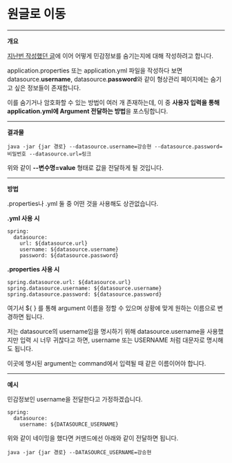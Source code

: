# 원글로 이동

***

**개요**

[지난번 작성했던 글](https://imksh.com/94)에 이어 어떻게 민감정보를 숨기는지에 대해 작성하려고 합니다.

application.properties 또는 application.yml 파일을 작성하다 보면 datasource.**username**, datasource.**password**와 같이 형상관리 페이지에는 숨기고 싶은 정보들이 존재합니다.

이를 숨기거나 암호화할 수 있는 방법이 여러 개 존재하는데, 이 중 **사용자 입력을 통해 application.yml에 Argument 전달하는 방법**을 포스팅합니다.

***

**결과물**

```
java -jar {jar 경로} --datasource.username=강승현 --datasource.password=비밀번호 --datasource.url=링크
```

위와 같이 **--변수명=value** 형태로 값을 전달하게 될 것입니다.

***

**방법**

.properties나 .yml 둘 중 어떤 것을 사용해도 상관없습니다.

**.yml 사용 시**

```
spring:
  datasource:
    url: ${datasource.url}
    username: ${datasource.username}
    password: ${datasource.password}
```

**.properties 사용 시**

```
spring.datasource.url: ${datasource.url}
spring.datasource.username: ${datasource.username}
spring.datasource.password: ${datasource.password}
```

여기서 ${  }  를 통해 argument 이름을 정할 수 있으며 상황에 맞게 원하는 이름으로 변경하면 됩니다.

저는 datasource의 username임을 명시하기 위해 datasource.username을 사용했지만 입력 시 너무 귀찮다고 하면, username 또는 USERNAME 처럼 대문자로 명시해도 됩니다.

이곳에 명시된 argument는 command에서 입력될 때 같은 이름이어야 합니다.

***

**예시**

민감정보인 username을 전달한다고 가정하겠습니다.

```
spring:
  datasource:
    username: ${DATASOURCE_USERNAME}
```

위와 같이 네이밍을 했다면 커맨드에선 아래와 같이 전달하면 됩니다.

```
java -jar {jar 경로} --DATASOURCE_USERNAME=강승현
```
